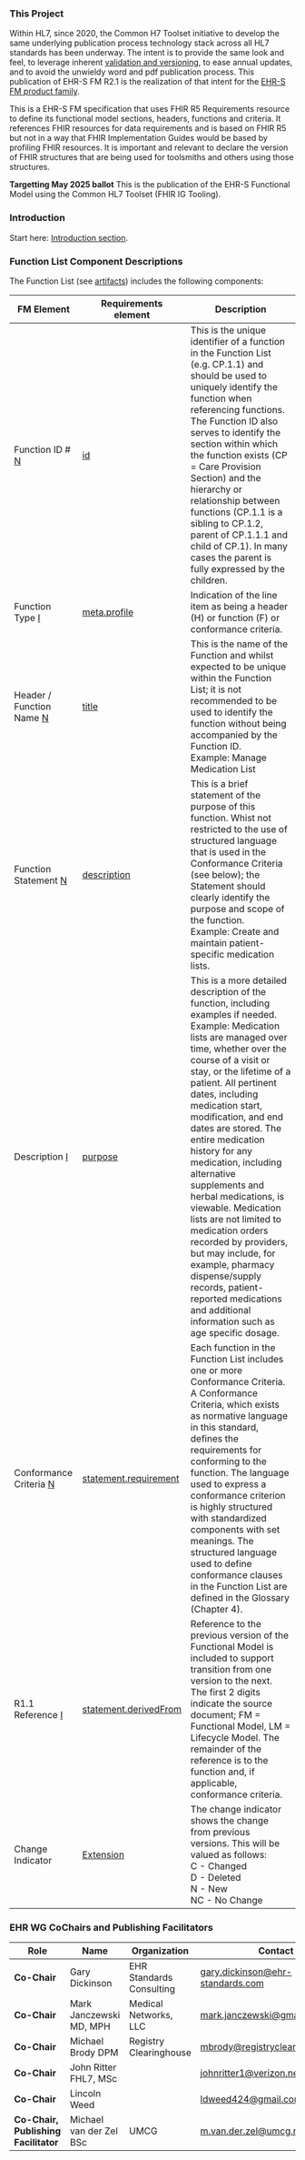 ### This Project

Within HL7, since 2020, the Common H7 Toolset initiative to develop the same underlying publication process technology stack across all HL7 standards has been underway. The intent is to provide the same look and feel, to leverage inherent [validation and versioning](validation.html), to ease annual updates, and to avoid the unwieldy word and pdf publication process. This publication of EHR-S FM R2.1 is the realization of that intent for the [EHR-S FM product family](https://www.hl7.org/implement/standards/product_section.cfm?section=11).

This is a EHR-S FM specification that uses FHIR R5 Requirements resource to define its functional model sections, headers, functions and criteria. It references FHIR resources for data requirements and is based on FHIR R5 but not in a way that FHIR Implementation Guides would be based by profiling FHIR resources. It is important and relevant to declare the version of FHIR structures that are being used for toolsmiths and others using those structures.

<div class="note-to-balloters">
<b>Targetting May 2025 ballot</b>
This is the publication of the EHR-S Functional Model using the Common HL7 Toolset (FHIR IG Tooling).
</div>

### Introduction

Start here: [Introduction section](chapter0.html).

### Function List Component Descriptions

The Function List (see [artifacts](artifacts.html)) includes the following components:

| FM Element | Requirements element | Description |
| --- | --- | --- |
| Function ID # <a href="https://hl7.org/fhir/versions.html#std-process" title="Normative Content" class="normative-flag">N</a> | [id](https://hl7.org/fhir/R5/requirements-definitions.html#Requirements.id) | This is the unique identifier of a function in the Function List (e.g. CP.1.1) and should be used to uniquely identify the function when referencing functions. The Function ID also serves to identify the section within which the function exists (CP = Care Provision Section) and the hierarchy or relationship between functions (CP.1.1 is a sibling to CP.1.2, parent of CP.1.1.1 and child of CP.1). In many cases the parent is fully expressed by the children. |
| Function Type <a href="https://hl7.org/fhir/versions.html#std-process" title="Informative Content" class="informative-flag">I</a> | [meta.profile](https://hl7.org/fhir/R5/requirements-definitions.html#Requirements.meta.profile) | Indication of the line item as being a header (H) or function (F) or conformance criteria. |
| Header / Function Name <a href="https://hl7.org/fhir/versions.html#std-process" title="Normative Content" class="normative-flag">N</a> | [title](https://hl7.org/fhir/R5/requirements-definitions.html#Requirements.title)  | This is the name of the Function and whilst expected to be unique within the Function List; it is not recommended to be used to identify the function without being accompanied by the Function ID.<br/>Example: Manage Medication List |
| Function Statement <a href="https://hl7.org/fhir/versions.html#std-process" title="Normative Content" class="normative-flag">N</a> | [description](https://hl7.org/fhir/R5/requirements-definitions.html#Requirements.description) | This is a brief statement of the purpose of this function. Whist not restricted to the use of structured language that is used in the Conformance Criteria (see below); the Statement should clearly identify the purpose and scope of the function.<br/>Example: Create and maintain patient-specific medication lists.|
| Description <a href="https://hl7.org/fhir/versions.html#std-process" title="Informative Content" class="informative-flag">I</a> | [purpose](https://hl7.org/fhir/R5/requirements-definitions.html#Requirements.purpose) | This is a more detailed description of the function, including examples if needed.<br/>Example: Medication  lists are managed over time, whether over the course of a visit or stay, or the lifetime of a patient. All pertinent dates, including medication start, modification, and end dates are stored. The entire medication history for any medication, including alternative supplements and herbal medications, is viewable. Medication lists are not limited to medication orders recorded by providers, but may include, for example, pharmacy dispense/supply records, patient-reported medications and additional information such as age specific dosage. |
| Conformance Criteria <a href="https://hl7.org/fhir/versions.html#std-process" title="Normative Content" class="normative-flag">N</a> | [statement.requirement](https://hl7.org/fhir/R5/requirements-definitions.html#Requirements.statement.requirement)  | Each function in the Function List includes one or more Conformance Criteria. A Conformance Criteria, which exists as normative language in this standard, defines the requirements for conforming to the function. The language used to express a conformance criterion is highly structured with standardized components with set meanings. The structured language used to define conformance clauses in the Function List are defined in the Glossary (Chapter 4).
| R1.1 Reference <a href="https://hl7.org/fhir/versions.html#std-process" title="Informative Content" class="informative-flag">I</a> | [statement.derivedFrom](https://hl7.org/fhir/R5/requirements-definitions.html#Requirements.statement.derivedFrom) | Reference to the previous version of the Functional Model is included to support transition from one version to the next. The first 2 digits indicate the source document; FM = Functional Model, LM = Lifecycle Model. The remainder of the reference is to the function and, if applicable, conformance criteria.
| Change Indicator | [Extension](StructureDefinition-requirements-change-info.html) | The change indicator shows the change from previous versions. This will be valued as follows: <br/>C - Changed<br/>D - Deleted<br/>N - New<br/>NC - No Change |

### EHR WG CoChairs and Publishing Facilitators

| Role  | Name | Organization | Contact |
| --- | --- | --- | --- |
| **Co-Chair** | Gary Dickinson | EHR Standards Consulting | gary.dickinson@ehr-standards.com |
| **Co-Chair** | Mark Janczewski MD, MPH | Medical Networks, LLC | mark.janczewski@gmail.com |
| **Co-Chair** | Michael Brody DPM | Registry Clearinghouse | mbrody@registryclearinghouse.net |
| **Co-Chair** | John Ritter FHL7, MSc |  | johnritter1@verizon.net |
| **Co-Chair** | Lincoln Weed |  | ldweed424@gmail.com |
| **Co-Chair, Publishing Facilitator** | Michael van der Zel BSc | UMCG | m.van.der.zel@umcg.nl |
